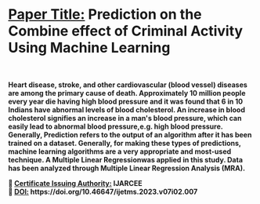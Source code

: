 <b><h1><u>Paper Title:</u> Prediction on the Combine effect of Criminal Activity Using Machine Learning</h1><br>
<p>Heart disease, stroke, and other cardiovascular (blood vessel) diseases are among the primary cause of death. Approximately 10 million people every year die having high blood pressure and it was found that 6 in 10 Indians have abnormal levels of blood cholesterol. An increase in blood cholesterol signifies an increase in a man's blood pressure, which can easily lead to abnormal blood pressure,e.g. high blood pressure. Generally, Prediction refers to the output of an algorithm after it has been trained on a dataset. Generally, for making these types of predictions, machine learning algorithms are a very appropriate and most-used technique. A <strong>Multiple Linear Regression</strong>was applied in this study. Data has been analyzed through <strong>Multiple Linear Regression Analysis (MRA).</strong></p>
	<u>Certificate Issuing Authority:</u> IJARCEE<br>
	<u>DOI:</u> https://doi.org/10.46647/ijetms.2023.v07i02.007<br>
